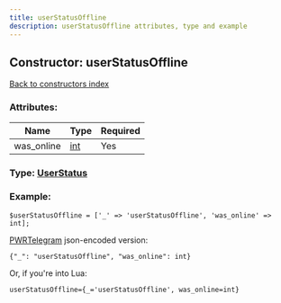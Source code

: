 ```yaml
---
title: userStatusOffline
description: userStatusOffline attributes, type and example
---
```

## Constructor: userStatusOffline  
[Back to constructors index](index.md)



### Attributes:

| Name     |    Type       | Required |
|----------|---------------|----------|
|was\_online|[int](../types/int.md) | Yes|



### Type: [UserStatus](../types/UserStatus.md)


### Example:

```
$userStatusOffline = ['_' => 'userStatusOffline', 'was_online' => int];
```  

[PWRTelegram](https://pwrtelegram.xyz) json-encoded version:

```
{"_": "userStatusOffline", "was_online": int}
```


Or, if you're into Lua:  


```
userStatusOffline={_='userStatusOffline', was_online=int}

```


